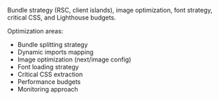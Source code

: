 Bundle strategy (RSC, client islands), image optimization, font strategy, critical CSS, and Lighthouse budgets.

Optimization areas:

- Bundle splitting strategy
- Dynamic imports mapping
- Image optimization (next/image config)
- Font loading strategy
- Critical CSS extraction
- Performance budgets
- Monitoring approach
